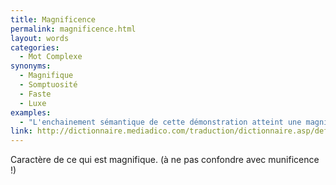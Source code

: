 ```yaml
---
title: Magnificence
permalink: magnificence.html
layout: words
categories:
  - Mot Complexe
synonyms:
  - Magnifique
  - Somptuosité
  - Faste
  - Luxe
examples:
  - "L'enchainement sémantique de cette démonstration atteint une magnificence paroxystique..."
link: http://dictionnaire.mediadico.com/traduction/dictionnaire.asp/definition/magnificence/2006
---
```


Caractère de ce qui est magnifique. (à ne pas confondre avec munificence !)
